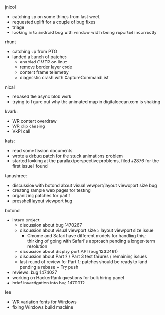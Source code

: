 jnicol
  * catching up on some things from last week
  * requested uplift for a couple of bug fixes
  * triage
  * looking in to android bug with window width being reported incorrectly

rhunt
  * catching up from PTO
  * landed a bunch of patches
    * enabled OMTP on linux
    * remove border layer code
    * content frame telemetry
    * diagnostic crash with CaptureCommandList

nical
  * rebased the async blob work
  * trying to figure out why the animated map in digitalocean.com is shaking

kvark:
  * WR content overdraw
  * WR clip chasing
  * VkPI  call

kats:
  * read some fission documents
  * wrote a debug patch for the stuck animations problem
  * started looking at the parallax/perspective problems, filed #2876 for the first issue I found

tanushree:
  * discussion with botond about visual vewport/layout viewoport size bug
  * creating sample web pages for testing
  * organizing patches for part 1
  * presshell layout viewport bug 

botond
  * intern project 
    * discussion about bug 1470267 
    * discussion about visual viewport size > layout viewport size issue 
      * Chrome and Safari have different models for handling this; thinking of going with Safari's approach pending a longer-term resolution 
    * discussion about display port API (bug 1232491)
    * discussion about Part 2 / Part 3 test failures / remaining issues 
    * last round of review for Part 1; patches should be ready to land pending a rebase + Try push 
  * reviews: bug 1474027 
  * working on HackerRank questions for bulk hiring panel 
  * brief investigation into bug 1470012

lee
  * WR variation fonts for Windows
  * fixing Windows build machine
